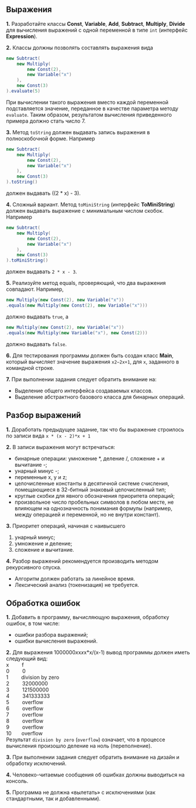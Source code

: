 ## Выражения
**1.** Разработайте классы **Const**, **Variable**, **Add**, **Subtract**, **Multiply**, **Divide** для вычисления выражений с 
одной переменной в типе `int` (интерфейс **Expression**).  

**2.** Классы должны позволять составлять выражения вида
``` java
new Subtract(
    new Multiply(
        new Const(2),
        new Variable("x")
    ),
    new Const(3)
).evaluate(5)
```
При вычислении такого выражения вместо каждой переменной подставляется значение, переданное в качестве параметра методу 
`evaluate`.  Таким образом, результатом вычисления приведенного примера должно стать число 7.

**3.** Метод `toString` должен выдавать запись выражения в полноскобочной форме. Например
``` java
new Subtract(
    new Multiply(
        new Const(2),
        new Variable("x")
    ),
    new Const(3)
).toString()
```
должен выдавать ((2 * x) - 3).

**4.** Сложный вариант. Метод `toMiniString` (интерфейс **ToMiniString**) должен выдавать выражение с минимальным числом 
скобок. Например
```java
new Subtract(
    new Multiply(
        new Const(2),
        new Variable("x")
    ),
    new Const(3)
).toMiniString()
```
должен выдавать `2 * x - 3`.

**5.** Реализуйте метод equals, проверяющий, что два выражения совпадают. Например,
```java
new Multiply(new Const(2), new Variable("x"))
.equals(new Multiply(new Const(2), new Variable("x")))
```
должно выдавать `true`, а
```java
new Multiply(new Const(2), new Variable("x"))
.equals(new Multiply(new Variable("x"), new Const(2)))
```
должно выдавать `false`.

**6.** Для тестирования программы должен быть создан класс **Main**, который вычисляет значение выражения `x2−2x+1`, для `x`,
заданного в командной строке. 

**7.** При выполнении задания следует обратить внимание на:
* Выделение общего интерфейса создаваемых классов.
* Выделение абстрактного базового класса для бинарных операций.

##  Разбор выражений
**1.** Доработать предыдущее задание, так что бы выражение строилось по записи вида
`x * (x - 2)*x + 1`

**2.** В записи выражения могут встречаться:
* бинарные операции: умножение *, деление /, сложение + и вычитание -;
* унарный минус -;
* переменные x, y и z;
* целочисленные константы в десятичной системе счисления, помещающиеся в 32-битный знаковый целочисленный тип;
* круглые скобки для явного обозначения приоритета операций;
* произвольное число пробельных символов в любом месте, не влияющем на однозначность понимания формулы (например, между операцией и переменной, но не внутри констант).

**3.** Приоритет операций, начиная с наивысшего
1. унарный минус;
2. умножение и деление;
3. сложение и вычитание.

**4.** Разбор выражений рекомендуется производить методом рекурсивного спуска.
* Алгоритм должен работать за линейное время.
* Лексический анализ (токенизация) не требуется.

## Обработка ошибок
**1.** Добавить в программу, вычисляющую выражения, обработку ошибок, в том числе:
* ошибки разбора выражений;
* ошибки вычисления выражений.

**2.** Для выражения 1000000*x*x*x*x*x/(x-1) вывод программы должен иметь следующий вид: \
x&nbsp;&nbsp;&nbsp;&nbsp;&nbsp;&nbsp;&nbsp;&nbsp;&nbsp;f\
0&nbsp;&nbsp;&nbsp;&nbsp;&nbsp;&nbsp;&nbsp;&nbsp;&nbsp;0\
1&nbsp;&nbsp;&nbsp;&nbsp;&nbsp;&nbsp;&nbsp;&nbsp;&nbsp;division by zero\
2&nbsp;&nbsp;&nbsp;&nbsp;&nbsp;&nbsp;&nbsp;&nbsp;&nbsp;32000000\
3&nbsp;&nbsp;&nbsp;&nbsp;&nbsp;&nbsp;&nbsp;&nbsp;&nbsp;121500000\
4&nbsp;&nbsp;&nbsp;&nbsp;&nbsp;&nbsp;&nbsp;&nbsp;&nbsp;341333333\
5&nbsp;&nbsp;&nbsp;&nbsp;&nbsp;&nbsp;&nbsp;&nbsp;&nbsp;overflow\
6&nbsp;&nbsp;&nbsp;&nbsp;&nbsp;&nbsp;&nbsp;&nbsp;&nbsp;overflow\
7&nbsp;&nbsp;&nbsp;&nbsp;&nbsp;&nbsp;&nbsp;&nbsp;&nbsp;overflow\
8&nbsp;&nbsp;&nbsp;&nbsp;&nbsp;&nbsp;&nbsp;&nbsp;&nbsp;overflow\
9&nbsp;&nbsp;&nbsp;&nbsp;&nbsp;&nbsp;&nbsp;&nbsp;&nbsp;overflow\
10&nbsp;&nbsp;&nbsp;&nbsp;&nbsp;&nbsp;&nbsp;overflow\
Результат `division by zero` (`overflow`) означает, что в процессе вычисления произошло деление на ноль (переполнение).

**3.** При выполнении задания следует обратить внимание на дизайн и обработку исключений.

**4.** Человеко-читаемые сообщения об ошибках должны выводиться на консоль.

**5.** Программа не должна «вылетать» с исключениями (как стандартными, так и добавленными).